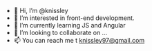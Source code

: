 - 👋 Hi, I’m @knissley
- 👀 I’m interested in front-end development.
- 🌱 I’m currently learning JS and Angular
- 💞️ I’m looking to collaborate on ...
- 📫 You can reach me t knissley97@gmail.com

<!---
knissley/knissley is a ✨ special ✨ repository because its `README.md` (this file) appears on your GitHub profile.
You can click the Preview link to take a look at your changes.
--->
